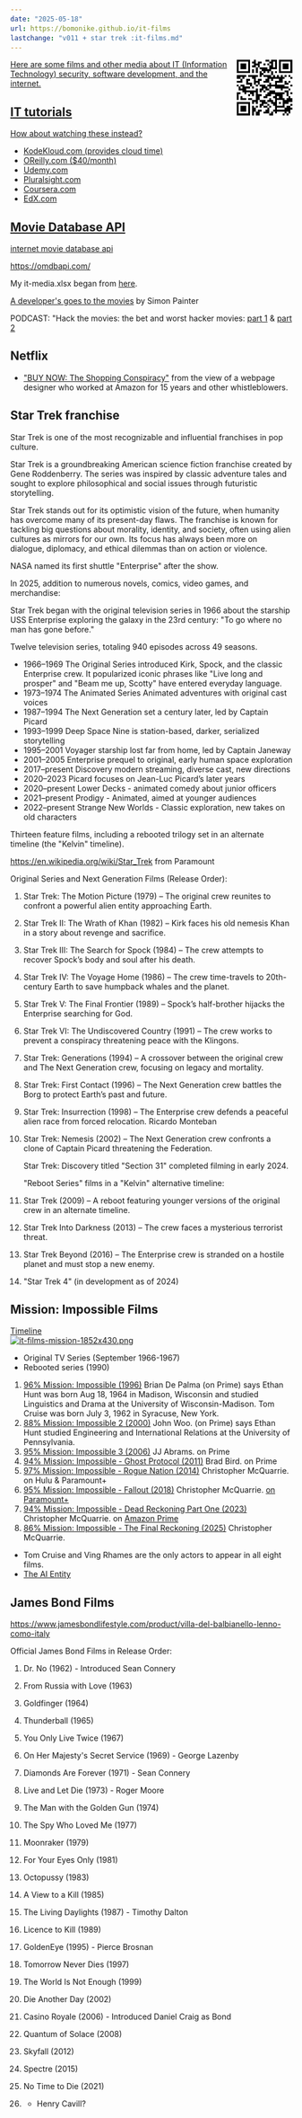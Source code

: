 ```yaml
---
date: "2025-05-18"
url: https://bomonike.github.io/it-films
lastchange: "v011 + star trek :it-films.md"
---
```


<a target="_blank" href="https://bomonike.github.io/it-films"><img align="right" width="100" height="100" alt="it-films-qr.png" src="https://github.com/bomonike/bomonike.github.io/blob/master/images/it-films-qr.png?raw=true" />
Here are some films and other media about IT (Information Technology) security, software development, and the internet.

## IT tutorials

How about watching these instead?

* KodeKloud.com (provides cloud time)
* OReilly.com ($40/month)
* Udemy.com
* Pluralsight.com
* Coursera.com
* EdX.com

## Movie Database API

internet movie database api

https://omdbapi.com/

My it-media.xlsx began from <a target="_blank" href="https://alfilatov.com/awesome-IT-films/#/build/movies?id=disconnect">here</a>.

<a target="_blank" href="https://vimeo.com/998770915">A developer's goes to the movies</a>
by Simon Painter

PODCAST: "Hack the movies: the bet and worst hacker movies: <a target="_blank" href="https://www.compromisingpositions.co.uk/podcast/episode-38-hack-the-planet">part 1</a> & <a target="_blank" href="https://www.compromisingpositions.co.uk/podcast/episode-55-the-best-and-worst-hacker-movies">part 2</a>

## Netflix

* <a target="_blank" href="https://www.netflix.com/watch/81554996/">"BUY NOW: The Shopping Conspiracy"</a>
from the view of a webpage designer who worked at Amazon for 15 years and other whistleblowers.

## Star Trek franchise

Star Trek is one of the most recognizable and influential franchises in pop culture.

Star Trek is a groundbreaking American science fiction franchise created by Gene Roddenberry. 
The series was inspired by classic adventure tales and sought to explore philosophical and social issues through futuristic storytelling.

Star Trek stands out for its optimistic vision of the future, when humanity has overcome many of its present-day flaws. The franchise is known for tackling big questions about morality, identity, and society, often using alien cultures as mirrors for our own. Its focus has always been more on dialogue, diplomacy, and ethical dilemmas than on action or violence.

NASA named its first shuttle "Enterprise" after the show.

In 2025, addition to numerous novels, comics, video games, and merchandise:

Star Trek began with the original television series in 1966 about the starship USS Enterprise exploring the galaxy in the 23rd century: "To go where no man has gone before."

Twelve television series, totaling 940 episodes across 49 seasons.

* 1966–1969 The Original Series	introduced Kirk, Spock, and the classic Enterprise crew. It popularized iconic phrases like "Live long and prosper" and "Beam me up, Scotty" have entered everyday language.
* 1973–1974 The Animated Series	Animated adventures with original cast voices
* 1987–1994	The Next Generation	set a century later, led by Captain Picard
* 1993–1999	Deep Space Nine	is station-based, darker, serialized storytelling
* 1995–2001	Voyager starship lost far from home, led by Captain Janeway
* 2001–2005	Enterprise prequel to original, early human space exploration
* 2017–present Discovery modern streaming, diverse cast, new directions
* 2020–2023	Picard focuses on Jean-Luc Picard’s later years
* 2020–present Lower Decks - animated comedy about junior officers
* 2021–present Prodigy - Animated, aimed at younger audiences
* 2022–present Strange New Worlds - Classic exploration, new takes on old characters

Thirteen feature films, including a rebooted trilogy set in an alternate timeline (the "Kelvin" timeline).

https://en.wikipedia.org/wiki/Star_Trek from Paramount

Original Series and Next Generation Films (Release Order):

1. Star Trek: The Motion Picture (1979) – The original crew reunites to confront a powerful alien entity approaching Earth.
1. Star Trek II: The Wrath of Khan (1982) – Kirk faces his old nemesis Khan in a story about revenge and sacrifice.
1. Star Trek III: The Search for Spock (1984) – The crew attempts to recover Spock’s body and soul after his death.
1. Star Trek IV: The Voyage Home (1986) – The crew time-travels to 20th-century Earth to save humpback whales and the planet.
1. Star Trek V: The Final Frontier (1989) – Spock’s half-brother hijacks the Enterprise searching for God.
1. Star Trek VI: The Undiscovered Country (1991) – The crew works to prevent a conspiracy threatening peace with the Klingons.
1. Star Trek: Generations (1994) – A crossover between the original crew and The Next Generation crew, focusing on legacy and mortality.
1. Star Trek: First Contact (1996) – The Next Generation crew battles the Borg to protect Earth’s past and future.
1. Star Trek: Insurrection (1998) – The Enterprise crew defends a peaceful alien race from forced relocation. Ricardo Monteban
1. Star Trek: Nemesis (2002) – The Next Generation crew confronts a clone of Captain Picard threatening the Federation.

   Star Trek: Discovery titled "Section 31" completed filming in early 2024.

   "Reboot Series" films in a "Kelvin" alternative timeline:

1. Star Trek (2009) – A reboot featuring younger versions of the original crew in an alternate timeline.
1. Star Trek Into Darkness (2013) – The crew faces a mysterious terrorist threat.
1. Star Trek Beyond (2016) – The Enterprise crew is stranded on a hostile planet and must stop a new enemy.
1. "Star Trek 4" (in development as of 2024)

## Mission: Impossible Films

<a target="_blank" href="https://www.youtube.com/watch?v=CZZskbCtRTU&t=55m10s">Timeline<br /><img alt="it-films-mission-1852x430.png" src="https://res.cloudinary.com/dcajqrroq/image/upload/v1747464396/it-films-mission-1852x430_md34mx.png" /></a>

* Original TV Series (September 1966-1967)
* Rebooted series (1990)

1. <a target="_blank" href="https://www.justwatch.com/us/movie/mission-impossible">96% Mission: Impossible (1996)</a> Brian De Palma (on Prime) says Ethan Hunt was born Aug 18, 1964 in Madison, Wisconsin and studied Linguistics and Drama at the University of Wisconsin-Madison. Tom Cruise was born July 3, 1962 in Syracuse, New York.
2. <a target="_blank" href="https://www.justwatch.com/us/movie/m-i-2">88% Mission: Impossible 2 (2000)</a> John Woo. (on Prime) says Ethan Hunt studied Engineering and International Relations at the University of Pennsylvania.
3. <a target="_blank" href="https://www.justwatch.com/us/movie/mission-impossible-iii">95% Mission: Impossible 3 (2006)</a> JJ Abrams. on Prime
4. <a target="_blank" href="https://www.justwatch.com/us/movie/mission-impossible-iv">94% Mission: Impossible - Ghost Protocol (2011)</a> Brad Bird. on Prime
5. <a target="_blank" href="https://www.justwatch.com/us/movie/mission-impossible-rogue-nation">97% Mission: Impossible - Rogue Nation (2014)</a> Christopher McQuarrie. on Hulu & Paramount+
6. <a target="_blank" href="https://www.justwatch.com/us/movie/mission-impossible-fallout">95% Mission: Impossible - Fallout (2018)</a> Christopher McQuarrie. <a target="_blank" href="https://www.paramountplus.com/movies/video/3SH0sBMqE4PGU1LaHqqCQWFLucZ9ciM4/">on Paramount+</a>
7. <a target="_blank" href="https://www.justwatch.com/us/movie/mission-impossible-7">94% Mission: Impossible - Dead Reckoning Part One (2023)</a> Christopher McQuarrie. on <a target="_blank" href="https://www.amazon.com/gp/video/detail/amzn1.dv.gti.11311722-0576-4b19-b2fd-01561f3a3e4d?tag=amazon-us-ro-mac-chr-20&token=ADE07EB7B9E7DB86DEEEF0D5D4FC5F0B5FB44D3F">Amazon Prime</a>
8. <a target="_blank" href="https://www.justwatch.com/us/movie/mission-impossible-8">86% Mission: Impossible - The Final Reckoning (2025)</a> Christopher McQuarrie.

* Tom Cruise and Ving Rhames are the only actors to appear in all eight films.
* <a target="_blank" href="https://www.youtube.com/watch?v=D2G3d8T4elE&pp=0gcJCY0JAYcqIYzv">The AI Entity</a>

## James Bond Films

https://www.jamesbondlifestyle.com/product/villa-del-balbianello-lenno-como-italy

Official James Bond Films in Release Order:

1. Dr. No (1962) - Introduced Sean Connery
1. From Russia with Love (1963)
1. Goldfinger (1964)
1. Thunderball (1965)
1. You Only Live Twice (1967)

1. On Her Majesty's Secret Service (1969) - George Lazenby
1. Diamonds Are Forever (1971) - Sean Connery

1. Live and Let Die (1973) - Roger Moore
1. The Man with the Golden Gun (1974)
1. The Spy Who Loved Me (1977)
1. Moonraker (1979)
1. For Your Eyes Only (1981)
1. Octopussy (1983)
1. A View to a Kill (1985)

1. The Living Daylights (1987) - Timothy Dalton
1. Licence to Kill (1989)

1. GoldenEye (1995) - Pierce Brosnan
1. Tomorrow Never Dies (1997)
1. The World Is Not Enough (1999)
1. Die Another Day (2002)

1. Casino Royale (2006) - Introduced Daniel Craig as Bond
1. Quantum of Solace (2008)
1. Skyfall (2012)
1. Spectre (2015)

1. No Time to Die (2021)

1. - Henry Cavill?